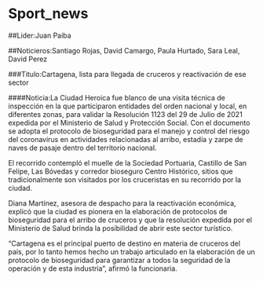 # Sport_news

##Lider:Juan Paiba

##Noticieros:Santiago Rojas, David Camargo, Paula Hurtado, Sara Leal, David Perez

###Titulo:Cartagena, lista para llegada de cruceros y reactivación de ese sector

####Noticia:La Ciudad Heroica fue blanco de una visita técnica de inspección en la que participaron entidades del orden nacional y local, en diferentes zonas, para validar la Resolución 1123 del 29 de Julio de 2021 expedida por el Ministerio de Salud y Protección Social. Con el documento se adopta el protocolo de bioseguridad para el manejo y control del riesgo del coronavirus en actividades relacionadas al arribo, estadía y zarpe de naves de pasaje dentro del territorio nacional.

El recorrido contempló el muelle de la Sociedad Portuaria, Castillo de San Felipe, Las Bóvedas y corredor bioseguro Centro Histórico, sitios que tradicionalmente son visitados por los cruceristas en su recorrido por la ciudad.

Diana Martínez, asesora de despacho para la reactivación económica, explicó que la ciudad es pionera en la elaboración de protocolos de bioseguridad para el arribo de cruceros y que la resolución expedida por el Ministerio de Salud brinda la posibilidad de abrir este sector turístico.

“Cartagena es el principal puerto de destino en materia de cruceros del país, por lo tanto hemos hecho un trabajo articulado en la elaboración de un protocolo de bioseguridad para garantizar a todos la seguridad de la operación y de esta industria”, afirmó la funcionaria.
